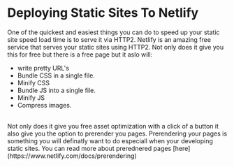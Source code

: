 # Deploying Static Sites To Netlify
One of the quickest and easiest things you can do to speed up your static site speed load time is to serve it via HTTP2. Netlify is an amazing free service that serves your static sites using HTTP2. Not only does it give you this for free but there is a free page but it aslo will:
* write pretty URL's
* Bundle CSS in a single file.
* Minify CSS
* Bundle JS into a single file.
* Minify JS
* Compress images.
<br/>
Not only does it give you free asset optimization with a click of a button it also give you the option to prerender you  pages. Prerendering your pages is something you will definatly want to do especiall when your developing static sites. You can read more about prerednered pages
[here](https://www.netlify.com/docs/prerendering)
 


 
 


